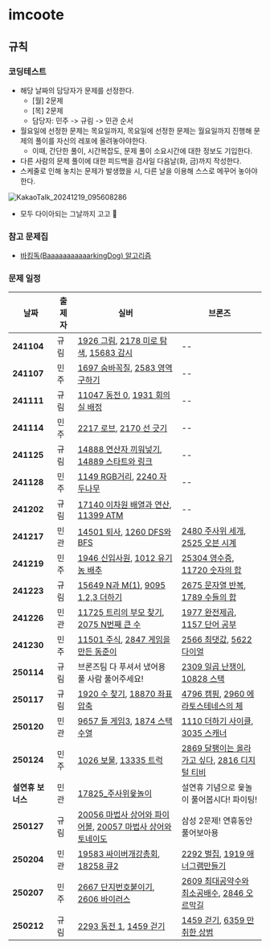 # imcoote
## 규칙
### 코딩테스트
- 해당 날짜의 담당자가 문제를 선정한다.
  - [월] 2문제
  - [목] 2문제
  - 담당자: 민주 -> 규림 -> 민관 순서
- 월요일에 선정한 문제는 목요일까지, 목요일에 선정한 문제는 월요일까지 진행해 문제의 풀이를 자신의 레포에 올려놓아야한다.
  - 이때, 간단한 풀이, 시간복잡도, 문제 풀이 소요시간에 대한 정보도 기입한다.
- 다른 사람의 문제 풀이에 대한 피드백을 검사일 다음날(화, 금)까지 작성한다.
- 스케줄로 인해 놓치는 문제가 발생했을 시, 다른 날을 이용해 스스로 메꾸어 놓아야 한다.

![KakaoTalk_20241219_095608286](https://github.com/user-attachments/assets/3dfebd60-04ae-4385-9473-e92ba91fc121)  
- 모두 다이아되는 그날까지 고고 🚀 

### 참고 문제집
- [바킹독(BaaaaaaaaaaarkingDog) 알고리즘](https://www.acmicpc.net/workbook/top)

### 문제 일정

| 날짜      | 출제자 | 실버                                                                                 | 브론즈                                                                                  |
|-----------|--------|---------------------------------------------------------------------------------------------|---------------------------------------------------------------------------------------------|
| **241104**| 규림 | [1926 그림](https://www.acmicpc.net/problem/1926), [2178 미로 탐색](https://www.acmicpc.net/problem/2178), [15683 감시](https://www.acmicpc.net/problem/15683) | -- |
| **241107**| 민주 | [1697 숨바꼭질](https://www.acmicpc.net/problem/1697), [2583 영역 구하기](https://www.acmicpc.net/problem/2583) | -- |
| **241111**| 규림 | [11047 동전 0](https://www.acmicpc.net/problem/11047), [1931 회의실 배정](https://www.acmicpc.net/problem/1931) | -- |
| **241114**| 민주 | [2217 로브](https://www.acmicpc.net/problem/2217), [2170 선 긋기](https://www.acmicpc.net/problem/2170) | -- |
| **241125**| 규림 | [14888 연산자 끼워넣기](https://www.acmicpc.net/problem/14888), [14889 스타트와 링크](https://www.acmicpc.net/problem/14889) | -- |
| **241128**| 민주 | [1149 RGB거리](https://www.acmicpc.net/problem/1149), [2240 자두나무](https://www.acmicpc.net/problem/2240) | -- |
| **241202**| 규림 | [17140 이차원 배열과 연산](https://www.acmicpc.net/problem/17140), [11399 ATM](https://www.acmicpc.net/problem/11399) | -- |
| **241217**| 민관 | [14501 퇴사](https://www.acmicpc.net/problem/14501), [1260 DFS와 BFS](https://www.acmicpc.net/problem/1260) | [2480 주사위 세개](https://www.acmicpc.net/problem/2480), [2525 오븐 시계](https://www.acmicpc.net/problem/2525) |  
| **241219**| 민주 | [1946 신입사원](https://www.acmicpc.net/problem/1946), [1012 유기농 배추](https://www.acmicpc.net/problem/1012) | [25304 영수증](https://www.acmicpc.net/problem/25304), [11720 숫자의 합](https://www.acmicpc.net/problem/11720) |
| **241223**| 규림 | [15649 N과 M(1)](https://www.acmicpc.net/problem/15649), [9095 1,2,3 더하기](https://www.acmicpc.net/problem/9095) | [2675 문자열 반복](https://www.acmicpc.net/problem/2675), [1789 수들의 합](https://www.acmicpc.net/problem/1789) |   
| **241226**| 민관 | [11725 트리의 부모 찾기](https://www.acmicpc.net/problem/11725), [2075 N번째 큰 수](https://www.acmicpc.net/problem/2075) | [1977 완전제곱](https://www.acmicpc.net/problem/1977), [1157 단어 공부](https://www.acmicpc.net/problem/1157) |
| **241230**| 민주 | [11501 주식](https://www.acmicpc.net/problem/11501), [2847 게임을 만든 동준이](https://www.acmicpc.net/problem/2847) | [2566 최댓값](https://www.acmicpc.net/problem/2566), [5622 다이얼](https://www.acmicpc.net/problem/5622) |
| **250114**| 규림 | 브론즈팀 다 푸셔서 냈어용 풀 사람 풀어주세요! | [2309 일곱 난쟁이](https://www.acmicpc.net/problem/2309), [10828 스택](https://www.acmicpc.net/problem/10828) |
| **250117**| 규림 | [1920 수 찾기](https://www.acmicpc.net/problem/1920), [18870 좌표 압축](https://www.acmicpc.net/problem/18870) | [4796 캠핑](https://www.acmicpc.net/problem/4796), [2960 에라토스테네스의 체](https://www.acmicpc.net/problem/2960) |  
| **250120**| 민관 | [9657 돌 게임3](https://www.acmicpc.net/problem/9657), [1874 스택 수열](https://www.acmicpc.net/problem/1874) | [1110 더하기 사이클](https://www.acmicpc.net/problem/1110), [3035 스캐너](https://www.acmicpc.net/problem/3035) |  
| **250124**| 민주 | [1026 보물](https://www.acmicpc.net/problem/1026), [13335 트럭](https://www.acmicpc.net/problem/13335) | [2869 달팽이는 올라가고 싶다](https://www.acmicpc.net/problem/2869), [2816 디지털 티비](https://www.acmicpc.net/problem/2816) |
| **설연휴 보너스**| 민관 | [17825_주사위윷놀이](https://www.acmicpc.net/problem/17825) | 설연휴 기념으로 윷놀이 풀어봅시다! 파이팅! |  
| **250127** | 규림 | [20056 마법사 상어와 파이어볼](https://www.acmicpc.net/problem/20056), [20057 마법사 상어와 토네이도](https://www.acmicpc.net/problem/20057)| 삼성 2문제! 연휴동안 풀어보아용 |  
| **250204**| 민관 | [19583 싸이버개강총회](https://www.acmicpc.net/problem/19583), [18258 큐2](https://www.acmicpc.net/problem/18258) | [2292 벌집](https://www.acmicpc.net/problem/2292), [1919 애너그램만들기](https://www.acmicpc.net/problem/1919) |
| **250207**| 민주 | [2667 단지번호붙이기](https://www.acmicpc.net/problem/2667), [2606 바이러스](https://www.acmicpc.net/problem/2606) | [2609 최대공약수와 최소공배수](https://www.acmicpc.net/problem/2609), [2846 오르막길](https://www.acmicpc.net/problem/2846) |  
| **250212**| 규림 | [2293 동전 1](https://www.acmicpc.net/problem/2293), [1459 걷기](https://www.acmicpc.net/problem/1459) | [1459 걷기](https://www.acmicpc.net/problem/1459), [6359 만취한 상범](https://www.acmicpc.net/problem/6359) |   


